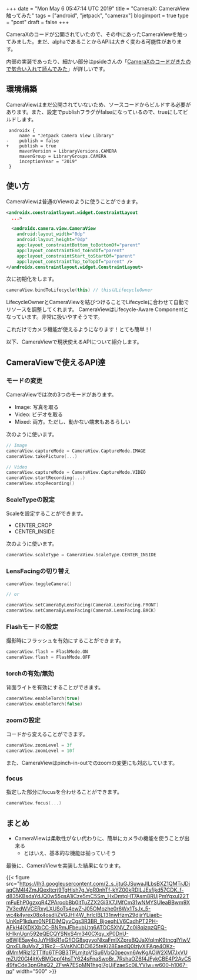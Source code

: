 +++
date = "Mon May  6 05:47:14 UTC 2019"
title = "CameraX: CameraView触ってみた"
tags = ["android", "jetpack", "camerax"]
blogimport = true
type = "post"
draft = false
+++

CameraXのコードが公開されていたので、その中にあったCameraViewを触ってみました。まだ、alphaであることからAPIは大きく変わる可能性があります。

内部の実装であったり、細かい部分はpsideさんの「[CameraXのコードがきたので気合い入れて読んでみた](https://p-side.net/posts/2019-05-05-camerax/)」が詳しいです。

## 環境構築

CameraViewはまだ公開されていないため、ソースコードからビルドする必要があります。また、設定でpublishフラグがfalseになっているので、trueにしてビルドします。

```
 androidx {
     name = "Jetpack Camera View Library"
-    publish = false
+    publish = true
     mavenVersion = LibraryVersions.CAMERA
     mavenGroup = LibraryGroups.CAMERA
     inceptionYear = "2019"
 }
```

## 使い方

CameraViewは普通のViewのように使うことができます。

```xml
<androidx.constraintlayout.widget.ConstraintLayout
  ...>

  <androidx.camera.view.CameraView
    android:layout_width="0dp"
    android:layout_height="0dp"
    app:layout_constraintBottom_toBottomOf="parent"
    app:layout_constraintEnd_toEndOf="parent"
    app:layout_constraintStart_toStartOf="parent"
    app:layout_constraintTop_toTopOf="parent" />
</androidx.constraintlayout.widget.ConstraintLayout>
```

次に初期化をします。

```kotlin
cameraView.bindToLifecycle(this) // thisはLifecycleOwner
```

LifecycleOwnerとCameraViewを結びつけることでLifecycleに合わせて自動でリソースを調整してくれます。
CameraViewはLifecycle-Aware Componentとなっています。非常に扱いやすそうです。

これだけでカメラ機能が使えるようになります！とても簡単！!

以下、CameraViewで現状使えるAPIについて紹介します。

## CameraViewで使えるAPI達

### モードの変更

CameraViewでは次の3つのモードがあります。

- Image: 写真を取る
- Video: ビデオを取る
- Mixed: 両方。ただし、動かない端末もあるらしい

次のように使います。

```kotlin
// Image
cameraView.captureMode = CameraView.CaptureMode.IMAGE
cameraView.takePicture(...)

// Video
cameraView.captureMode = CameraView.CaptureMode.VIDEO
cameraView.startRecording(...)
cameraView.stopRecording()
```

### ScaleTypeの設定

Scaleを設定することができます。

- CENTER_CROP
- CENTER_INSIDE

次のように使います。

```kotlin
cameraView.scaleType = CameraView.ScaleType.CENTER_INSIDE
```

### LensFacingの切り替え

```kotlin
cameraView.toggleCamera()

// or

cameraView.setCameraByLensFacing(CameraX.LensFacing.FRONT)
cameraView.setCameraByLensFacing(CameraX.LensFacing.BACK)
```

### Flashモードの設定

撮影時にフラッシュを有効にすることができます。

```kotlin
cameraView.flash = FlashMode.ON
cameraView.flash = FlashMode.OFF
```

### torchの有効/無効

背面ライトを有効にすることができます。

```kotlin
cameraView.enableTorch(true)
cameraView.enableTorch(false)
```

### zoomの設定

コードから変えることができます。

```kotlin
cameraView.zoomLevel = 3f
cameraView.zoomLevel = 10f
```

また、CameraViewはpinch-in-outでのzoomの変更にも対応しています。

### focus

指定した部分にfocusを合わせることができます。

```kotlin
cameraView.focus(...)
```

## まとめ

- CameraViewは柔軟性がない代わりに、簡単にカメラの機能を使うことが出来る
  - とはいえ、基本的な機能は揃っていそう

最後に、CameraViewを実装した結果になります。

{{< figure src="https://lh3.googleusercontent.com/2_s_ijtuGJSuwaJlLbsBXZ1QMTrJDjaqCM4I4ZmJQexItcrj9TgHIsh7g_VgR0nhTf-kYZ00kRDILJEsfjkd57CDK_f-d835KBsdaYdJQ0w55gsA1iCze5mC5Sm_HxDmtgHT7Asm8RUjPmYgxuI22TmFuEhP0gzxqR4ZPAroobBb0itTuZZX2Gi3X7JMfCm31wNMYSUleaBBwm9X7V3edWVCERxyLXUSoTs4ewZ-J05OMozhe0r6Wx1TsJx_5-wc4k4yrex08x4osdIiZVGJHI4W_hrlcIBL131nwHzm29djjrYLiaeb-UnKnP1kdum0NPEDIMQyvCgs3R3BR_BjoeqhLV6CadhPT2PH-AFkH4jXDKXbCC-BNRmJFbeubUtg6ATOCSXNV_Zc0i8qjzqzQFQ-kHlknUgn592eQECQYSNxS4m340CXqy_xP0DnU-o6WjE5ay4gJuYH8kR1eGflOG8sgyvoNlxaFmIXZpreBQJaXfqImK9tncglYIwVQnxEL8uMxZ_31Rc2--SVsKNCDCl625teKj28EaedQ0lzjvXlFAge4OKz-dMmMRiz12TTIfq6TFGB3TPLmjtpV1Su6VbQ0peovn6AvKgAOW2XM7JxVUmZU20GI4jtKyBMGppf4hsTY624sFnaSwoBr_7RshaOZ6f4JFykCBE4P2AvC549faCde3pnGhsQ2_ZFwA7ESpMN1hsgI7gUjFzaeSc0iLYVIw=w600-h1067-no" width="500" >}}
